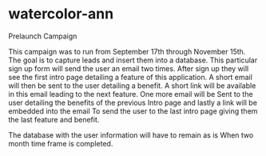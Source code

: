 # watercolor-ann
Prelaunch Campaign

This campaign was to run from September 17th through November 15th. 
The goal is to capture leads and insert them into a database. 
This particular sign up form will send the user an email two times.
After sign up they will see the first intro page detailing a feature of this application.
A short email will then be sent to the user detailing a benefit. A short link will be available 
in this email leading to the next feature. One more email will be
Sent to the user detailing the benefits of the previous
Intro page and lastly a link will be embedded into the email
To send the user to the last intro page giving them the last feature and benefit. 

The database with the user information will have to remain as is
When two month time frame is completed.
